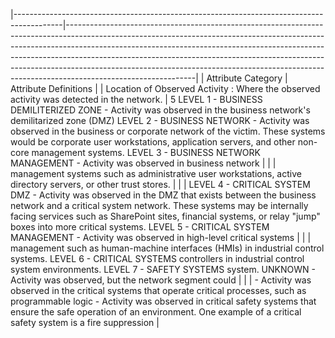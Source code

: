 |------------------------------------------------------------------------------------------|--------------------------------------------------------------------------------------------------------------------------------------------------------------------------------------------------------------------------------------------------------------------------------------------------------------------------------------------------------------------------------------------------------------------------------------|
| Attribute Category                                                                       | Attribute Definitions                                                                                                                                                                                                                                                                                                                                                                                                                |
| Location of Observed Activity : Where the observed activity was detected in the network. | 5 LEVEL 1 - BUSINESS DEMILITERIZED ZONE  - Activity was observed in the business network's  demilitarized zone (DMZ)  LEVEL 2 - BUSINESS NETWORK  - Activity was observed in the business or corporate network of the victim. These systems would be corporate user workstations, application servers, and other non-  core management systems.  LEVEL 3 - BUSINESS NETWORK MANAGEMENT  -  Activity was observed in business network |
|                                                                                          | management systems such as administrative user  workstations, active directory servers, or other trust  stores.                                                                                                                                                                                                                                                                                                                      |
|                                                                                          | LEVEL 4 - CRITICAL SYSTEM DMZ  - Activity was observed in the DMZ that exists between the business network and a critical system network.  These systems may be internally facing services such  as SharePoint sites, financial systems, or relay "jump"  boxes into more critical systems.  LEVEL 5 - CRITICAL SYSTEM MANAGEMENT  - Activity was observed in high-level critical systems                                            |
|                                                                                          | management such as human-machine interfaces (HMIs)  in industrial control systems.  LEVEL 6 - CRITICAL SYSTEMS  controllers in industrial control system environments.  LEVEL 7 - SAFETY SYSTEMS  system.  UNKNOWN  - Activity was observed, but the network segment could                                                                                                                                                           |
|                                                                                          | - Activity was observed in the critical systems that  operate critical processes, such as programmable logic  - Activity was observed in critical safety systems that  ensure the safe operation of an environment. One  example of a critical safety system is a fire suppression                                                                                                                                                   |